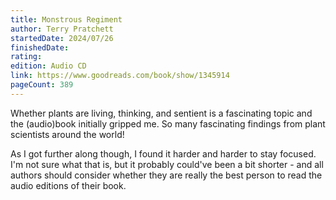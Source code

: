 ```yaml
---
title: Monstrous Regiment
author: Terry Pratchett
startedDate: 2024/07/26
finishedDate:
rating: 
edition: Audio CD
link: https://www.goodreads.com/book/show/1345914
pageCount: 389
---
```

Whether plants are living, thinking, and sentient is a fascinating topic and the (audio)book initially gripped me. So many fascinating findings from plant scientists around the world!

As I got further along though, I found it harder and harder to stay focused. I'm not sure what that is, but it probably could've been a bit shorter - and all authors should consider whether they are really the best person to read the audio editions of their book.
